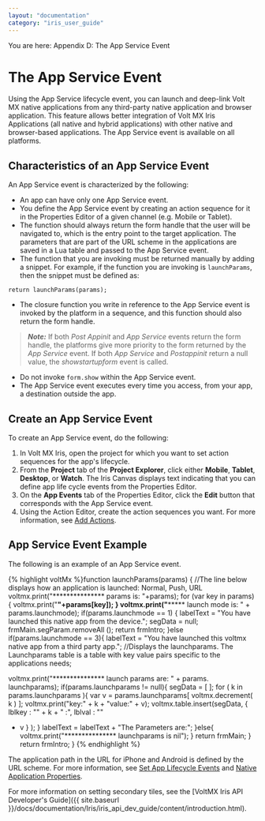 ```yaml
---
layout: "documentation"
category: "iris_user_guide"
---
```

                         

You are here: Appendix D: The App Service Event

The App Service Event
=====================

Using the App Service lifecycle event, you can launch and deep-link Volt MX native applications from any third-party native application and browser application. This feature allows better integration of Volt MX Iris Applications (all native and hybrid applications) with other native and browser-based applications. The App Service event is available on all platforms.

Characteristics of an App Service Event
---------------------------------------

An App Service event is characterized by the following:

*   An app can have only one App Service event.
*   You define the App Service event by creating an action sequence for it in the Properties Editor of a given channel (e.g. Mobile or Tablet).
*   The function should always return the form handle that the user will be navigated to, which is the entry point to the target application. The parameters that are part of the URL scheme in the applications are saved in a Lua table and passed to the App Service event.
*   The function that you are invoking must be returned manually by adding a snippet. For example, if the function you are invoking is `launchParams`, then the snippet must be defined as:

`return launchParams(params);`

*   The closure function you write in reference to the App Service event is invoked by the platform in a sequence, and this function should also return the form handle.

> **_Note:_** If both _Post Appinit_ and _App Service_ events return the form handle, the platforms give more priority to the form returned by the _App Service_ event. If both _App Service_ and _Postappinit_ return a null value, the _showstartupform_ event is called.

*   Do not invoke `form.show` within the App Service event.
*   The App Service event executes every time you access, from your app, a destination outside the app.

Create an App Service Event
---------------------------

To create an App Service event, do the following:

1.  In Volt MX Iris, open the project for which you want to set action sequences for the app's lifecycle.
2.  From the **Project** tab of the **Project Explorer**, click either **Mobile**, **Tablet**, **Desktop**, or **Watch**. The Iris Canvas displays text indicating that you can define app life cycle events from the Properties Editor.
3.  On the **App Events** tab of the Properties Editor, click the **Edit** button that corresponds with the App Service event.
4.  Using the Action Editor, create the action sequences you want. For more information, see [Add Actions](working_with_Action_Editor.html).

App Service Event Example
-------------------------

The following is an example of an App Service event.

{% highlight voltMx %}function launchParams(params)
	{
 //The line below displays how an application is launched: Normal, 
Push, URL
 voltmx.print("*************** params is: "+params);
 for (var key in params) { 
       voltmx.print("**********"+params[key]); 
	} 
 voltmx.print("*************** launch mode is: " + params.launchmode);
 if(params.launchmode == 1)
{
  labelText = "You have launched this native app from the device.";
  segData = null;
  frmMain.segParam.removeAll ();
  return frmIntro;
 }else if(params.launchmode == 3){
  labelText = "You have launched this voltmx native app from a third 
party app.";
  //Displays the launchparams. The Launchparams table is a table with 
key value pairs specific to the applications needs;

  voltmx.print("*************** launch params are: " + params.
launchparams);
  if(params.launchparams != null){
   segData = [  ];
   for ( k in params.launchparams ){
    var v = params.launchparams[ voltmx.decrement( k ) ];
    voltmx.print("key:" + k + "value:" + v);
    voltmx.table.insert(segData, { lblkey : "" + k + " :", lblval : "" 
+ v } );
   }
   labelText = labelText + "The Parameters are:";
  }else{
   voltmx.print("*************** launchparams is nil");
  }
  return frmMain;
 }
 return frmIntro;
}
{% endhighlight %}

  
The application path in the URL for iPhone and Android is defined by the URL scheme. For more information, see [Set App Lifecycle Events](SetAppLifecycleEvents.html) and [Native Application Properties](Native_App_Properties.html#urlscheme).

For more information on setting secondary tiles, see the [VoltMX Iris API Developer's Guide]({{ site.baseurl }}/docs/documentation/Iris/iris_api_dev_guide/content/introduction.html).
